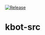 [![Release](https://github.com/den-vasyliev/kbot-src/actions/workflows/release.yml/badge.svg)](https://github.com/den-vasyliev/kbot-src/actions/workflows/release.yml)
# kbot-src
